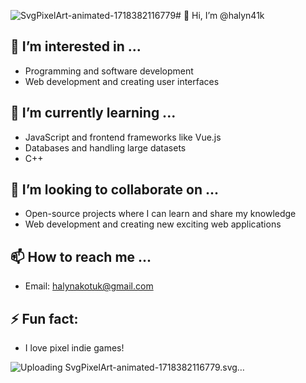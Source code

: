 ![SvgPixelArt-animated-1718382116779](https://github.com/halyn41k/halyn41k/assets/162026407/15eb7f95-32d5-4541-a33d-1a6fa0fdb074)# 👋 Hi, I’m @halyn41k

## 👀 I’m interested in ...
- Programming and software development
- Web development and creating user interfaces

## 🌱 I’m currently learning ...
- JavaScript and frontend frameworks like Vue.js
- Databases and handling large datasets
- C++

## 📝 I’m looking to collaborate on ...
- Open-source projects where I can learn and share my knowledge
- Web development and creating new exciting web applications

## 📫 How to reach me ...
- Email: halynakotuk@gmail.com

## ⚡ Fun fact:
- I love pixel indie games!

![Uploa<svg xmlns="http://www.w3.org/2000/svg" width="32" height="32" viewBox="0 0 32 32"><path d="M5,8 6,8 6,9 5,9M4,7 5,7 5,8 4,8M3,7 4,7 4,8 3,8M2,7 3,7 3,8 2,8M2,8 3,8 3,9 2,9M4,12 5,12 5,13 4,13M5,13 6,13 6,14 5,14M6,14 7,14 7,15 6,15M7,13 8,13 8,14 7,14M8,12 9,12 9,13 8,13M9,11 10,11 10,12 9,12M10,10 11,10 11,11 10,11M10,9 11,9 11,10 10,10M10,8 11,8 11,9 10,9M10,7 11,7 11,8 10,8M9,7 10,7 10,8 9,8M8,7 9,7 9,8 8,8M7,8 8,8 8,9 7,9M3,8 4,8 4,9 3,9M8,8 9,8 9,9 8,9M9,8 10,8 10,9 9,9M9,9 10,9 10,10 9,10M8,11 9,11 9,12 8,12M7,11 8,11 8,12 7,12M7,10 8,10 8,11 7,11M6,10 7,10 7,11 6,11M5,10 6,10 6,11 5,11M4,10 5,10 5,11 4,11M4,8 5,8 5,9 4,9M6,9 7,9 7,10 6,10M5,9 6,9 6,10 5,10M4,9 5,9 5,10 4,10M3,9 4,9 4,10 3,10M2,9 3,9 3,10 2,10M2,10 3,10 3,11 2,11M3,10 4,10 4,11 3,11M3,11 4,11 4,12 3,12M4,11 5,11 5,12 4,12M5,11 6,11 6,12 5,12M5,12 6,12 6,13 5,13M6,13 7,13 7,14 6,14M6,11 7,11 7,12 6,12M6,12 7,12 7,13 6,13M7,12 8,12 8,13 7,13M13,14 14,14 14,15 13,15M14,14 15,14 15,15 14,15M15,15 16,15 16,16 15,16M16,16 17,16 17,17 16,17M17,15 18,15 18,16 17,16M18,14 19,14 19,15 18,15M19,14 20,14 20,15 19,15M13,15 14,15 14,16 13,16M13,16 14,16 14,17 13,17M13,17 14,17 14,18 13,18M14,18 15,18 15,19 14,19M15,19 16,19 16,20 15,20M16,20 17,20 17,21 16,21M19,15 20,15 20,16 19,16M19,16 20,16 20,17 19,17M19,17 20,17 20,18 19,18M18,18 19,18 19,19 18,19M17,19 18,19 18,20 17,20M14,15 15,15 15,16 14,16M14,17 15,17 15,18 14,18M14,16 15,16 15,17 14,17M15,16 16,16 16,17 15,17M15,17 16,17 16,18 15,18M15,18 16,18 16,19 15,19M16,17 17,17 17,18 16,18M16,18 17,18 17,19 16,19M16,19 17,19 17,20 16,20M17,18 18,18 18,19 17,19M17,17 18,17 18,18 17,18M18,16 19,16 19,17 18,17M18,15 19,15 19,16 18,16" fill="#7b00b0"><animate attributeName="d" dur="33.1s" repeatCount="indefinite" calcMode="discrete" values="M5,8 6,8 6,9 5,9M4,7 5,7 5,8 4,8M3,7 4,7 4,8 3,8M2,7 3,7 3,8 2,8M2,8 3,8 3,9 2,9M4,12 5,12 5,13 4,13M5,13 6,13 6,14 5,14M6,14 7,14 7,15 6,15M7,13 8,13 8,14 7,14M8,12 9,12 9,13 8,13M9,11 10,11 10,12 9,12M10,10 11,10 11,11 10,11M10,9 11,9 11,10 10,10M10,8 11,8 11,9 10,9M10,7 11,7 11,8 10,8M9,7 10,7 10,8 9,8M8,7 9,7 9,8 8,8M7,8 8,8 8,9 7,9M3,8 4,8 4,9 3,9M8,8 9,8 9,9 8,9M9,8 10,8 10,9 9,9M9,9 10,9 10,10 9,10M8,11 9,11 9,12 8,12M7,11 8,11 8,12 7,12M7,10 8,10 8,11 7,11M6,10 7,10 7,11 6,11M5,10 6,10 6,11 5,11M4,10 5,10 5,11 4,11M4,8 5,8 5,9 4,9M6,9 7,9 7,10 6,10M5,9 6,9 6,10 5,10M4,9 5,9 5,10 4,10M3,9 4,9 4,10 3,10M2,9 3,9 3,10 2,10M2,10 3,10 3,11 2,11M3,10 4,10 4,11 3,11M3,11 4,11 4,12 3,12M4,11 5,11 5,12 4,12M5,11 6,11 6,12 5,12M5,12 6,12 6,13 5,13M6,13 7,13 7,14 6,14M6,11 7,11 7,12 6,12M6,12 7,12 7,13 6,13M7,12 8,12 8,13 7,13M13,14 14,14 14,15 13,15M14,14 15,14 15,15 14,15M15,15 16,15 16,16 15,16M16,16 17,16 17,17 16,17M17,15 18,15 18,16 17,16M18,14 19,14 19,15 18,15M19,14 20,14 20,15 19,15M13,15 14,15 14,16 13,16M13,16 14,16 14,17 13,17M13,17 14,17 14,18 13,18M14,18 15,18 15,19 14,19M15,19 16,19 16,20 15,20M16,20 17,20 17,21 16,21M19,15 20,15 20,16 19,16M19,16 20,16 20,17 19,17M19,17 20,17 20,18 19,18M18,18 19,18 19,19 18,19M17,19 18,19 18,20 17,20M14,15 15,15 15,16 14,16M14,17 15,17 15,18 14,18M14,16 15,16 15,17 14,17M15,16 16,16 16,17 15,17M15,17 16,17 16,18 15,18M15,18 16,18 16,19 15,19M16,17 17,17 17,18 16,18M16,18 17,18 17,19 16,19M16,19 17,19 17,20 16,20M17,18 18,18 18,19 17,19M17,17 18,17 18,18 17,18M18,16 19,16 19,17 18,17M18,15 19,15 19,16 18,16;M;"/></path><path d="M8,9 9,9 9,10 8,10M9,10 10,10 10,11 9,11M17,16 18,16 18,17 17,17M18,17 19,17 19,18 18,18" fill="#af00fb"><animate attributeName="d" dur="33.1s" repeatCount="indefinite" calcMode="discrete" values="M8,9 9,9 9,10 8,10M9,10 10,10 10,11 9,11M17,16 18,16 18,17 17,17M18,17 19,17 19,18 18,18;M;"/></path><path d="M7,9 8,9 8,10 7,10M8,10 9,10 9,11 8,11" fill="#d166ff"><animate attributeName="d" dur="33.1s" repeatCount="indefinite" calcMode="discrete" values="M7,9 8,9 8,10 7,10M8,10 9,10 9,11 8,11;M;"/></path></svg>ding SvgPixelArt-animated-1718382116779.svg…]()
